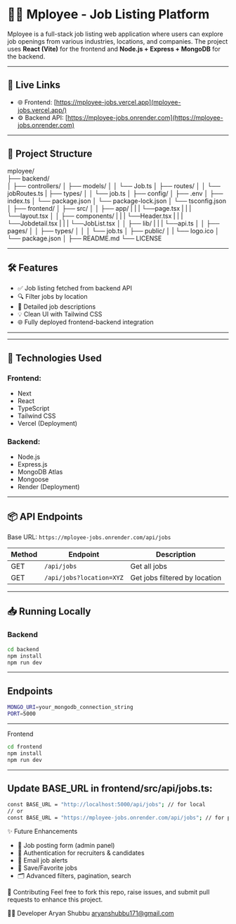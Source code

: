 # 🧑‍💼 Mployee - Job Listing Platform

Mployee is a full-stack job listing web application where users can explore job openings from various industries, locations, and companies. The project uses **React (Vite)** for the frontend and **Node.js + Express + MongoDB** for the backend.

---

## 🔗 Live Links

- 🌐 Frontend: [https://mployee-jobs.vercel.app](mployee-jobs.vercel.app/)
- ⚙️ Backend API: [https://mployee-jobs.onrender.com](https://mployee-jobs.onrender.com)

---

## 📂 Project Structure
mployee/<br>
├── backend/<br>
│   ├── controllers/
│   ├── models/
│   │   └── Job.ts
│   ├── routes/
│   │   └── jobRoutes.ts
|   ├── types/
│   │   └── job.ts
│   ├── config/
│   ├── .env
│   ├── index.ts
│   └── package.json
│   └── package-lock.json
│   └── tsconfig.json
│
├── frontend/
│   ├── src/
│   │   ├── app/
|   |   |   └──page.tsx
|   |   |   └──layout.tsx
│   │   ├── components/
|   |   |   └──Header.tsx
|   |   |   └──Jobdetail.tsx
|   |   |   └──JobList.tsx
│   │   ├── lib/
|   |   |   └──api.ts
│   │   ├── pages/
│   │   ├── types/
│   │   │   └── job.ts
│   ├── public/
│   |   └── logo.ico
│   └── package.json
│
├── README.md
└── LICENSE

---

## 🛠️ Features

- ✅ Job listing fetched from backend API
- 🔍 Filter jobs by location
- 📄 Detailed job descriptions
- 💡 Clean UI with Tailwind CSS
- 🌐 Fully deployed frontend-backend integration

---

---

## 🚀 Technologies Used

### Frontend:
- Next
- React
- TypeScript
- Tailwind CSS
- Vercel (Deployment)

### Backend:
- Node.js
- Express.js
- MongoDB Atlas
- Mongoose
- Render (Deployment)

---

## 📦 API Endpoints

Base URL: `https://mployee-jobs.onrender.com/api/jobs`

| Method | Endpoint                   | Description                    |
|--------|----------------------------|--------------------------------|
| GET    | `/api/jobs`               | Get all jobs                   |
| GET    | `/api/jobs?location=XYZ`  | Get jobs filtered by location |

---

## 📥 Running Locally

### Backend

```bash
cd backend
npm install
npm run dev
```

---

## Endpoints

```bash
MONGO_URI=your_mongodb_connection_string
PORT=5000
```

---

Frontend
```bash
cd frontend
npm install
npm run dev
```

---

## Update BASE_URL in frontend/src/api/jobs.ts:
```bash
const BASE_URL = "http://localhost:5000/api/jobs"; // for local
// or
const BASE_URL = "https://mployee-jobs.onrender.com/api/jobs"; // for production
```

✨ Future Enhancements
- 📝 Job posting form (admin panel)
- 🔐 Authentication for recruiters & candidates
- 📧 Email job alerts
- 💾 Save/Favorite jobs
- 🗂 Advanced filters, pagination, search

🙌 Contributing
Feel free to fork this repo, raise issues, and submit pull requests to enhance this project.

👨‍💻 Developer
Aryan Shubbu
aryanshubbu171@gmail.com
